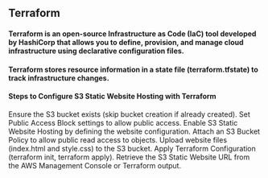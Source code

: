 ## Terraform

#### Terraform is an open-source Infrastructure as Code (IaC) tool developed by HashiCorp that allows you to define, provision, and manage cloud infrastructure using declarative configuration files.

#### Terraform stores resource information in a state file (terraform.tfstate) to track infrastructure changes.

#### Steps to Configure S3 Static Website Hosting with Terraform
Ensure the S3 bucket exists (skip bucket creation if already created).
Set Public Access Block settings to allow public access.
Enable S3 Static Website Hosting by defining the website configuration.
Attach an S3 Bucket Policy to allow public read access to objects.
Upload website files (index.html and style.css) to the S3 bucket.
Apply Terraform Configuration (terraform init, terraform apply).
Retrieve the S3 Static Website URL from the AWS Management Console or Terraform output.


